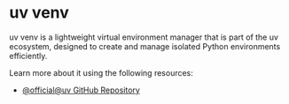 # uv venv

uv venv is a lightweight virtual environment manager that is part of the uv ecosystem, designed to create and manage isolated Python environments efficiently.

Learn more about it using the following resources:

- [@official@uv GitHub Repository](https://github.com/astral-sh/uv)
